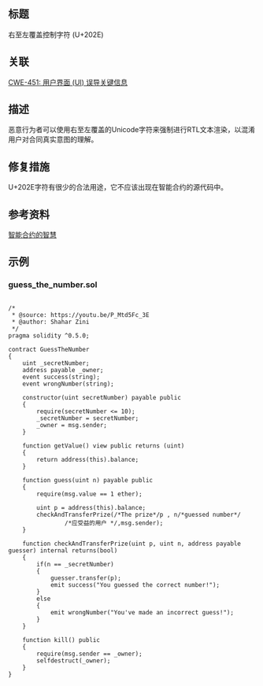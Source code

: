 ## 标题
右至左覆盖控制字符 (U+202E)

## 关联
[CWE-451: 用户界面 (UI) 误导关键信息](http://cwe.mitre.org/data/definitions/451.html)

## 描述
恶意行为者可以使用右至左覆盖的Unicode字符来强制进行RTL文本渲染，以混淆用户对合同真实意图的理解。

## 修复措施
U+202E字符有很少的合法用途，它不应该出现在智能合约的源代码中。

## 参考资料
[智能合约的智慧](https://youtu.be/P_Mtd5Fc_3E?t=1813)
## 示例
### guess_the_number.sol
```solidity

/*
 * @source: https://youtu.be/P_Mtd5Fc_3E
 * @author: Shahar Zini
 */
pragma solidity ^0.5.0;

contract GuessTheNumber
{
    uint _secretNumber;
    address payable _owner;
    event success(string);
    event wrongNumber(string);

    constructor(uint secretNumber) payable public
    {
        require(secretNumber <= 10);
        _secretNumber = secretNumber;
        _owner = msg.sender;
    }

    function getValue() view public returns (uint)
    {
        return address(this).balance;
    }

    function guess(uint n) payable public
    {
        require(msg.value == 1 ether);

        uint p = address(this).balance;
        checkAndTransferPrize(/*The prize‮/*rebmun desseug*/n , p/*‭
                /*应受益的用户 */,msg.sender);
    }

    function checkAndTransferPrize(uint p, uint n, address payable guesser) internal returns(bool)
    {
        if(n == _secretNumber)
        {
            guesser.transfer(p);
            emit success("You guessed the correct number!");
        }
        else
        {
            emit wrongNumber("You've made an incorrect guess!");
        }
    }

    function kill() public
    {
        require(msg.sender == _owner);
        selfdestruct(_owner);
    }
}
```